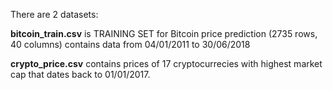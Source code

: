 There are 2 datasets:

**bitcoin_train.csv** is TRAINING SET for Bitcoin price prediction (2735 rows, 40 columns) contains data from 04/01/2011 to 30/06/2018

**crypto_price.csv** contains prices of 17 cryptocurrecies with highest market cap that dates back to 01/01/2017.
